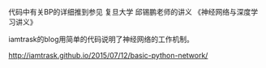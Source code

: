代码中有关BP的详细推到参见 复旦大学 邱锡鹏老师的讲义 《神经网络与深度学习讲义》

iamtrask的blog用简单的代码说明了神经网络的工作机制。

http://iamtrask.github.io/2015/07/12/basic-python-network/
